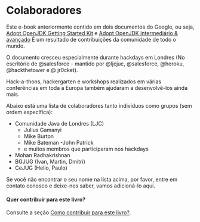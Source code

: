 # Colaboradores

Este e-book anteriormente contido em dois documentos do Google, ou seja, [Adopt OpenJDK Getting Started Kit](http://bit.ly/17ovGUB) e [Adopt OpenJDK intermediário & avançado](http://bit.ly/1ckphOl) É um resultado de contribuições da comunidade de todo o mundo.

O documento cresceu especialmente durante hackdays em Londres (No escritório de @salesforce - mantido por @ljcjuc, @salesforce, @heroku, @hackthetower e @ jr0cket).

Hack-a-thons, hackergarten e workshops realizados em várias conferências em toda a Europa também ajudaram a desenvolvê-los ainda mais.

Abaixo está uma lista de colaboradores tanto indivíduos como grupos (sem ordem específica):
- Comunidade Java de Londres (LJC)
    - Julius Gamanyi
    - Mike Burton
    - Mike Bateman
    -John Patrick
    - e muitos membros que participaram nos hackdays
- Mohan Radhakrishnan
- BGJUG (Ivan, Martin, Dmitri)
- CeJUG (Helio, Paulo)

Se você não encontrar o seu nome na lista acima, por favor, entre em contato conosco e deixe-nos saber, vamos adicioná-lo aqui.

#### Quer contribuir para este livro?

Consulte a seção [Como contribuir para este livro?](how-to-navigate/contribute.md).